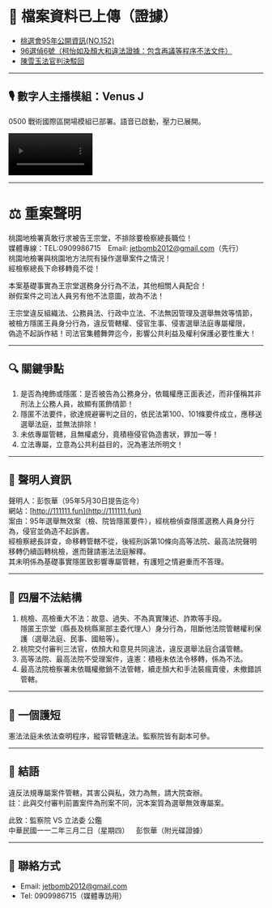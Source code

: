 # 📁 檔案資料已上傳（證據）

- [桃選會95年公開資訊(NO.152)](https://111111.fun/0075.zip)
- [96選偵6號（柯怡如及顏大和違法證據：包含再議等程序不法文件）](https://111111.fun/0071.zip)
- [陳雪玉法官判決駁回](https://111111.fun/0071.zip)

---

## 🎙️ 數字人主播模組：Venus J

0500 戰術國際區開場模組已部署。語音已啟動，壓力已展開。

<video controls width="180" style="max-width:33%; height:auto;" src="assets/video/vj.mp4">
  您的瀏覽器不支援 HTML5 影片播放。
</video>

---

# ⚖️ 重案聲明

桃園地檢署真敢行求被告王宗堂，不排除要檢察總長職位！  
媒體專線：TEL:0909986715 Email: jetbomb2012@gmail.com（先行）  
桃園地檢署與桃園地方法院有操作選舉案件之情況！  
經檢察總長下命移轉竟不從！

本案基礎事實為王宗堂選務身分行為不法，其他相關人員配合！  
辦假案件之司法人員另有他不法意圖，故為不法！

王宗堂違反組織法、公務員法、行政中立法、不法無因管理及選舉無效等情節，  
被檢方隱匿王員身分行為，違反管轄權、侵官生事、侵害選舉法庭專屬權限，  
偽造不起訴作結！司法官集體舞弊迄今，影響公共利益及權利保護必要性重大！

---

## 🔍 關鍵爭點

1. 是否為掩飾或隱匿：是否被告為公務身分，依職權應正面表述，而非僅稱其非刑法上公務人員，故顯有匿飾情節！  
2. 隱匿不法要件，欲達規避審判之目的，依民法第100、101條要件成立，應移送選舉法庭，並無法排除！  
3. 未依專屬管轄，且無權處分，竟積極侵官偽造書狀，罪加一等！  
4. 立法專屬，立意為公共利益目的，況為憲法所明文！

---

## 🧾 聲明人資訊

聲明人：彭恢華（95年5月30日提告迄今）  
網站：[http://111111.fun](http://111111.fun)  
案由：95年選舉無效案（檢、院皆隱匿要件），經桃檢偵查隱匿選務人員身分行為，侵官並偽造不起訴書。  
經檢察總長詳查，命移轉管轄不從，後經刑訴第10條向高等法院、最高法院聲明移轉仍續函轉桃檢，進而聲請憲法法庭解釋。  
其未明係為基礎事實隱匿致影響專屬管轄，有護短之情避重而不答理。

---

## 🧱 四層不法結構

1. 桃檢、高檢重大不法：故意、過失、不為真實陳述、詐欺等手段。  
   隱匿王宗堂（縣長及桃縣黨部主委代理人）身分行為，阻斷他法院管轄權利保護（選舉法庭、民事、國賠等）。  
2. 桃院交付審判三法官，依顏大和意見共同違法，違反選舉法庭合議管轄。  
3. 高等法院、最高法院不受理案件，違憲：積極未依法令移轉，係為不法。  
4. 最高法院檢察署未依職權撤銷不法管轄，續走顏大和手法裝瘋賣傻，未撤錯誤管轄。

---

## 🧨 一個護短

憲法法庭未依法查明程序，縱容管轄違法。監察院皆有副本可參。

---

## 🧾 結語

違反法規專屬案件管轄，其害公與私，效力為無，請大院查辦。  
註：此與交付審判前置案件為刑案不同，況本案質為選舉無效專屬案。

此致：監察院 VS 立法委 公鑑  
中華民國一一二年三月二日（星期四） 彭恢華（附光碟證據）

---

## 📡 聯絡方式

- Email: jetbomb2012@gmail.com  
- Tel: 0909986715（媒體專訪用）
